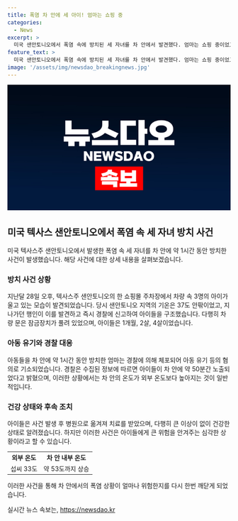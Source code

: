 ```yaml
---
title: 폭염 차 안에 세 아이! 엄마는 쇼핑 중
categories:
  - News
excerpt: >
  미국 샌안토니오에서 폭염 속에 방치된 세 자녀를 차 안에서 발견했다. 엄마는 쇼핑 중이었고, 아이들은 1개월, 2살, 4살이었다. 지나가던 행인이 경찰에 신고해 50분 동안 차 안에 있었다. 외부 온도가 33도일 때 차 안은 1시간이 지나면 53도까지 올라갈 수 있다고 전해졌다. 아이들은 건강에 이상이 없어 보였지만, 엄마는 아동 유기 혐의로 체포됐다. 경찰은 엄마가 얼마나 오랫동안 자리를 비웠는지 조사 중이다.
feature_text: >
  미국 샌안토니오에서 폭염 속에 방치된 세 자녀를 차 안에서 발견했다. 엄마는 쇼핑 중이었고, 아이들은 1개월, 2살, 4살이었다. 지나가던 행인이 경찰에 신고해 50분 동안 차 안에 있었다. 외부 온도가 33도일 때 차 안은 1시간이 지나면 53도까지 올라갈 수 있다고 전해졌다. 아이들은 건강에 이상이 없어 보였지만, 엄마는 아동 유기 혐의로 체포됐다. 경찰은 엄마가 얼마나 오랫동안 자리를 비웠는지 조사 중이다.
image: '/assets/img/newsdao_breakingnews.jpg'
---
```


<p><img src="/assets/img/newsdao_breakingnews.jpg" alt="flaretime 속보" /></p>

<h2 data-ke-size="size26">미국 텍사스 샌안토니오에서 폭염 속 세 자녀 방치 사건</h2>

<p data-ke-size="size16">미국 텍사스주 샌안토니오에서 발생한 폭염 속 세 자녀를 차 안에 약 1시간 동안 방치한 사건이 발생했습니다. 해당 사건에 대한 상세 내용을 살펴보겠습니다.</p>

<h3>방치 사건 상황</h3>

<p data-ke-size="size16">지난달 28일 오후, 텍사스주 샌안토니오의 한 쇼핑몰 주차장에서 차량 속 3명의 아이가 울고 있는 모습이 발견되었습니다. 당시 샌안토니오 지역의 기온은 37도 안팎이었고, 지나가던 행인이 이를 발견하고 즉시 경찰에 신고하여 아이들을 구조했습니다. 다행히 차량 문은 잠금장치가 풀려 있었으며, 아이들은 1개월, 2살, 4살이었습니다.</p>

<h3>아동 유기와 경찰 대응</h3>

<p data-ke-size="size16">아동들을 차 안에 약 1시간 동안 방치한 엄마는 경찰에 의해 체포되어 아동 유기 등의 혐의로 기소되었습니다. 경찰은 수집된 정보에 따르면 아이들이 차 안에 약 50분간 노출되었다고 밝혔으며, 이러한 상황에서는 차 안의 온도가 외부 온도보다 높아지는 것이 일반적입니다.</p>

<h3>건강 상태와 후속 조치</h3>

<p data-ke-size="size16">아이들은 사건 발생 후 병원으로 옮겨져 치료를 받았으며, 다행히 큰 이상이 없이 건강한 상태로 알려졌습니다. 하지만 이러한 사건은 아이들에게 큰 위험을 안겨주는 심각한 상황이라고 할 수 있습니다.</p>

<table>
    <tr>
        <td style="text-align: center; height: 17px;"><b>외부 온도</b></td>
        <td style="text-align: center; height: 17px;"><b>차 안 내부 온도</b></td>
    </tr>
    <tr>
        <td style="text-align: center; height: 17px;">섭씨 33도</td>
        <td style="text-align: center; height: 17px;">약 53도까지 상승</td>
    </tr>
</table>

<p data-ke-size="size16">이러한 사건을 통해 차 안에서의 폭염 상황이 얼마나 위험한지를 다시 한번 깨닫게 되었습니다.</p>
실시간 뉴스 속보는, <a href="https://newsdao.kr" rel="dofollow">https://newsdao.kr</a>


